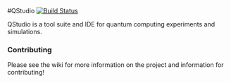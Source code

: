 #QStudio [![Build Status](https://travis-ci.org/vontell/qstudio.svg?branch=master)](https://travis-ci.org/vontell/qstudio)

QStudio is a tool suite and IDE for quantum computing experiments and simulations.

### Contributing

Please see the wiki for more information on the project and information for contributing!
